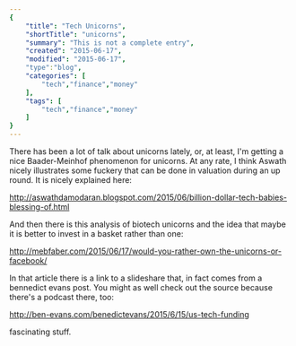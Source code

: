 ```yaml
---
{
    "title": "Tech Unicorns",
    "shortTitle": "unicorns",
    "summary": "This is not a complete entry",
    "created": "2015-06-17",
    "modified": "2015-06-17",
    "type":"blog",
    "categories": [
        "tech","finance","money"
    ],
    "tags": [
        "tech","finance","money"
    ]
}
---
```

There has been a lot of talk about unicorns lately, or, at least, I'm getting a nice Baader-Meinhof phenomenon for 
unicorns. At any rate, I think Aswath nicely illustrates some fuckery that can be done in valuation during an up
round. It is nicely explained here:

http://aswathdamodaran.blogspot.com/2015/06/billion-dollar-tech-babies-blessing-of.html

And then there is this analysis of biotech unicorns and the idea that maybe it is better to invest in a basket rather
than one:

http://mebfaber.com/2015/06/17/would-you-rather-own-the-unicorns-or-facebook/

In that article there is a link to a slideshare that, in fact comes from a bennedict evans post. You might as well
check out the source because there's a podcast there, too:

http://ben-evans.com/benedictevans/2015/6/15/us-tech-funding

fascinating stuff.


